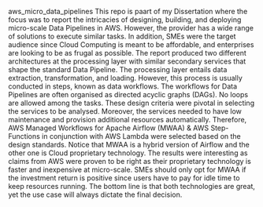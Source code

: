 aws_micro_data_pipelines
This repo is paart of my Dissertation where the focus was to report the intricacies of designing, building, and deploying micro-scale Data Pipelines in AWS. However, the provider has a wide range of solutions to execute similar tasks. In addition, SMEs were the target audience since Cloud Computing is meant to be affordable, and enterprises are looking to be as frugal as possible. The report produced two different architectures at the processing layer with similar secondary services that shape the standard Data Pipeline. The processing layer entails data extraction, transformation, and loading. However, this process is usually conducted in steps, known as data workflows. The workflows for Data Pipelines are often organised as directed acyclic graphs (DAGs). No loops are allowed among the tasks. These design criteria were pivotal in selecting the services to be analysed. Moreover, the services needed to have low maintenance and provision additional resources automatically. Therefore, AWS Managed Workflows for Apache Airflow (MWAA) & AWS Step-Functions in conjunction with AWS Lambda were selected based on the design standards. Notice that MWAA is a hybrid version of Airflow and the other one is Cloud proprietary technology. The results were interesting as claims from AWS were proven to be right as their proprietary technology is faster and inexpensive at micro-scale. SMEs should only opt for MWAA if the investment return is positive since users have to pay for idle time to keep resources running. The bottom line is that both technologies are great, yet the use case will always dictate the final decision.
